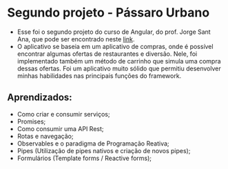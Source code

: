 # Segundo projeto - Pássaro Urbano

* Esse foi o segundo projeto do curso de Angular, do prof. Jorge Sant Ana, que pode ser encontrado neste [link](https://www.udemy.com/course/curso-de-desenvolvimento-web-com-es6-typescript-e-angular-4/?couponCode=ST4MT73124).
* O aplicativo se baseia em um aplicativo de compras, onde é possível encontrar algumas ofertas de restaurantes e diversão. Nele, foi implementado também um método de carrinho que simula uma compra dessas ofertas. Foi um aplicativo muito sólido que permitiu desenvolver minhas habilidades nas principais funções do framework.

## Aprendizados:
* Como criar e consumir serviços;
* Promises;
* Como consumir uma API Rest;
* Rotas e navegação;
* Observables e o paradigma de Programação Reativa;
* Pipes (Utilização de pipes nativos e criação de novos pipes);
* Formulários (Template forms / Reactive forms);